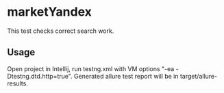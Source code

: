 # marketYandex

This test checks correct search work.

## Usage

Open project in Intellij, run testng.xml with VM options "-ea -Dtestng.dtd.http=true". Generated allure test report will be in target/allure-results.

